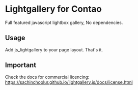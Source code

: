 # Lightgallery for Contao
Full featured javascript lightbox gallery, No dependencies.

## Usage
Add js_lightgallery to your page layout. That's it.

## Important
Check the docs for commercial licencing:
https://sachinchoolur.github.io/lightgallery.js/docs/license.html
